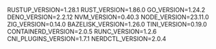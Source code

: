 RUSTUP_VERSION=1.28.1
RUST_VERSION=1.86.0
GO_VERSION=1.24.2
DENO_VERSION=2.2.12
NVM_VERSION=0.40.3
NODE_VERSION=23.11.0
ZIG_VERSION=0.14.0
BAZELISK_VERSION=1.26.0
TINI_VERSION=0.19.0
CONTAINERD_VERSION=2.0.5
RUNC_VERSION=1.2.6
CNI_PLUGINS_VERSION=1.7.1
NERDCTL_VERSION=2.0.4
